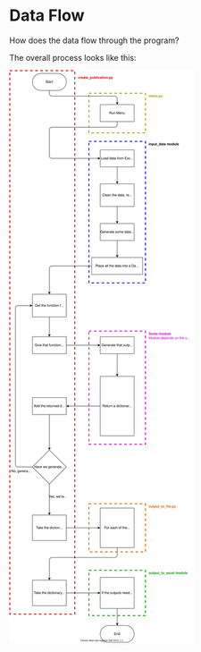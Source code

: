 # Data Flow

How does the data flow through the program?

The overall process looks like this:

![alt text](./diagrams/overall-data-flow.drawio.svg)